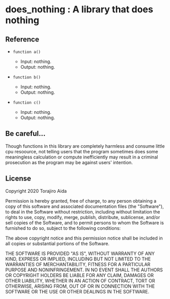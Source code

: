 # does_nothing : A library that does nothing

## Reference

- `function a()`
  - Input: nothing.
  - Output: nothing.

- `function b()`
  - Input: nothing.
  - Output: nothing.

- `function c()`
  - Input: nothing.
  - Output: nothing.

## Be careful...
Though functions in this library are completely harmless and consume little cpu resoource, not telling users that the program sometimes does some meaningless calculation or compute inefficiently may result in a criminal prosecution as the program may be against users' intention.

## License

Copyright 2020 Torajiro Aida

Permission is hereby granted, free of charge, to any person obtaining a copy of this software and associated documentation files (the "Software"), to deal in the Software without restriction, including without limitation the rights to use, copy, modify, merge, publish, distribute, sublicense, and/or sell copies of the Software, and to permit persons to whom the Software is furnished to do so, subject to the following conditions:

The above copyright notice and this permission notice shall be included in all copies or substantial portions of the Software.

THE SOFTWARE IS PROVIDED "AS IS", WITHOUT WARRANTY OF ANY KIND, EXPRESS OR IMPLIED, INCLUDING BUT NOT LIMITED TO THE WARRANTIES OF MERCHANTABILITY, FITNESS FOR A PARTICULAR PURPOSE AND NONINFRINGEMENT. IN NO EVENT SHALL THE AUTHORS OR COPYRIGHT HOLDERS BE LIABLE FOR ANY CLAIM, DAMAGES OR OTHER LIABILITY, WHETHER IN AN ACTION OF CONTRACT, TORT OR OTHERWISE, ARISING FROM, OUT OF OR IN CONNECTION WITH THE SOFTWARE OR THE USE OR OTHER DEALINGS IN THE SOFTWARE.
